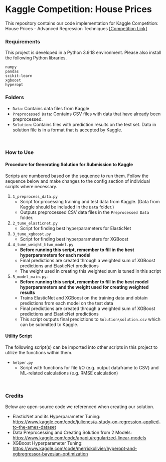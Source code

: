 # Kaggle Competition: House Prices
This repository contains our code implementation for Kaggle Competition: House Prices - Advanced Regression Techniques [\[Competition Link\]](https://www.kaggle.com/competitions/house-prices-advanced-regression-techniques)

### Requirements
This project is developed in a Python 3.9.18 environment. Please also install the following Python libraries.
```
numpy
pandas
scikit-learn
xgboost
hyperopt
```

### Folders
* ```Data```: Contains data files from Kaggle
* ```Preprocessed Data```: Contains CSV files with data that have already been preprocessed.
* ```Solution```: Contains files with prediction results on the test set. Data in solution file is in a format that is accepted by Kaggle.
<br>

### How to Use
#### Procedure for Generating Solution for Submission to Kaggle
Scripts are numbered based on the sequence to run them. Follow the sequence below and make changes to the config section of individual scripts where necessary.
1. ```1_preprocess_data.py```
    - Script for processing training and test data from Kaggle. (Data from Kaggle should be included in the ```Data``` folder.)
    - Outputs preprocessed CSV data files in the ```Preprocessed Data``` folder.
1. ```2_tune_elasticnet.py```
    - Script for finding best hyperparameters for ElasticNet
1. ```3_tune_xgboost.py```
    - Script for finding best hyperparameters for XGBoost
1. ```4_tune_weight_btwn_model.py```
    - <b>Before running this script, remember to fill in the best hyperparameters for each model</b>
    - Final predictions are created through a weighted sum of XGBoost predictions and ElasticNet predictions
    - The weight used in creating this weighted sum is tuned in this script
1. ```5_model_main.py```:
    - <b>Before running this script, remember to fill in the best model hyperparameters and the weight used for creating weighted results</b>
    - Trains ElasticNet and XGBoost on the training data and obtain predictions from each model on the test data
    - Final predictions are created through a weighted sum of XGBoost predictions and ElasticNet predictions
    - This script outputs final predictions to ```Solution\solution.csv``` which can be submitted to Kaggle.

#### Utility Script
The following script(s) can be imported into other scripts in this project to utilize the functions within them.
* ```helper.py```
    - Script with functions for file I/O (e.g. output dataframe to CSV) and ML-related calculations (e.g. RMSE calculation)

<br>

### Credits
Below are open-source code we referenced when creating our solution.
* ElasticNet and its Hyperparameter Tuning: <https://www.kaggle.com/code/juliencs/a-study-on-regression-applied-to-the-ames-dataset>
* Data Preprocessing and Creating Solution from 2 Models: <https://www.kaggle.com/code/apapiu/regularized-linear-models>
* XGBoost Hyperparameter Tuning: <https://www.kaggle.com/code/merrickolivier/hyperopt-and-xgbregressor-bayesian-optimization>
